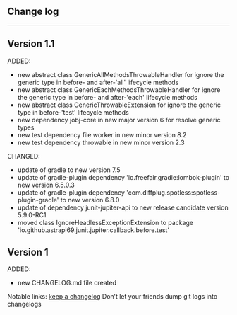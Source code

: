 ## Change log
----------------------

Version 1.1
-------------

ADDED:

- new abstract class GenericAllMethodsThrowableHandler for ignore the generic type in before- and after-'all' lifecycle methods
- new abstract class GenericEachMethodsThrowableHandler for ignore the generic type in before- and after-'each' lifecycle methods
- new abstract class GenericThrowableExtension for ignore the generic type in before-'test' lifecycle methods
- new dependency jobj-core in new major version 6 for resolve generic types
- new test dependency file worker in new minor version 8.2
- new test dependency throwable in new minor version 2.3

CHANGED:

- update of gradle to new version 7.5
- update of gradle-plugin dependency 'io.freefair.gradle:lombok-plugin' to new version 6.5.0.3
- update of gradle-plugin dependency 'com.diffplug.spotless:spotless-plugin-gradle' to new version 6.8.0
- update of dependency junit-jupiter-api to new release candidate version 5.9.0-RC1
- moved class IgnoreHeadlessExceptionExtension to package 'io.github.astrapi69.junit.jupiter.callback.before.test'

Version 1
-------------

ADDED:

- new CHANGELOG.md file created

Notable links:
[keep a changelog](http://keepachangelog.com/en/1.0.0/) Don’t let your friends dump git logs into changelogs

